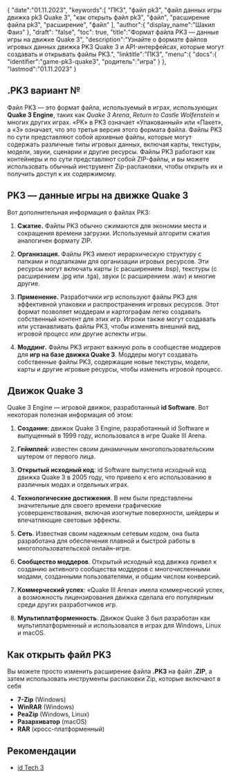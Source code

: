 {
"date":"01.11.2023",
   "keywords":[
"ПК3",
"файл pk3",
"файл данных игры движка pk3 Quake 3",
"как открыть файл pk3",
"файл",
"расширение файла pk3",
"расширение",
"файл"
],
   "author":{
"display_name":"Шакил Фаиз"
},
"draft": "false",
"toc": true,
"title":"Формат файла PK3 — данные игры на движке Quake 3",
   "description":"Узнайте о формате файлов игровых данных движка PK3 Quake 3 и API-интерфейсах, которые могут создавать и открывать файлы PK3.",
"linktitle":"ПК3",
   "menu":{
      "docs":{
         "identifier":"game-pk3-quake3",
"родитель":"игра"
}
},
"lastmod":"01.11.2023"
}

## .PK3 вариант №

Файл PK3 — это формат файла, используемый в играх, использующих **Quake 3 Engine**, таких как _Quake 3 Arena_, _Return to Castle Wolfenstein_ и многих других играх. «PK» в PK3 означает «Упакованный» или «Пакет», а «3» означает, что это третья версия этого формата файла. Файлы PK3 по сути представляют собой архивные файлы, которые могут содержать различные типы игровых данных, включая карты, текстуры, модели, звуки, сценарии и другие ресурсы. Файлы PK3 работают как контейнеры и по сути представляют собой ZIP-файлы, и вы можете использовать обычный инструмент Zip-распаковки, чтобы открыть их и получить доступ к их содержимому.

## PK3 — данные игры на движке Quake 3

Вот дополнительная информация о файлах PK3:

1. **Сжатие.** Файлы PK3 обычно сжимаются для экономии места и сокращения времени загрузки. Используемый алгоритм сжатия аналогичен формату ZIP.
    








2. **Организация.** Файлы PK3 имеют иерархическую структуру с папками и подпапками для организации игровых ресурсов. Эти ресурсы могут включать карты (с расширением .bsp), текстуры (с расширением .jpg или .tga), звуки (с расширением .wav) и многие другие.
    








3. **Применение.** Разработчики игр используют файлы PK3 для эффективной упаковки и распространения игровых ресурсов. Этот формат позволяет моддерам и картографам легко создавать собственный контент для этих игр. Игроки также могут создавать или устанавливать файлы PK3, чтобы изменять внешний вид, игровой процесс или другие аспекты игры.
    








4. **Моддинг.** Файлы PK3 играют важную роль в сообществе моддеров для **игр на базе движка Quake 3**. Моддеры могут создавать собственные файлы PK3, содержащие новые текстуры, модели, карты и другие игровые ресурсы, чтобы изменить игровой процесс.

## Движок Quake 3

Quake 3 Engine — игровой движок, разработанный **id Software**. Вот некоторая полезная информация об этом:

1. **Создание**: движок Quake 3 Engine, разработанный id Software и выпущенный в 1999 году, использовался в игре Quake III Arena.
    








2. **Геймплей**: известен своим динамичным многопользовательским шутером от первого лица.
    








3. **Открытый исходный код**: id Software выпустила исходный код движка Quake 3 в 2005 году, что привело к его использованию в различных модах и отдельных играх.
    








4. **Технологические достижения**. В нем были представлены значительные для своего времени графические усовершенствования, включая изогнутые поверхности, шейдеры и впечатляющие световые эффекты.
    








5. **Сеть**. Известная своим надежным сетевым кодом, она была разработана для обеспечения плавной и быстрой работы в многопользовательской онлайн-игре.
    








6. **Сообщество моддеров**. Открытый исходный код движка привел к созданию активного сообщества моддеров с многочисленными модами, созданными пользователями, и общим числом конверсий.
      









7. **Коммерческий успех**: «Quake III Arena» имела коммерческий успех, а возможность лицензирования движка сделала его популярным среди других разработчиков игр.
        










8. **Мультиплатформенность**. Движок Quake 3 был разработан как мультиплатформенный и использовался в играх для Windows, Linux и macOS.

## Как открыть файл PK3

Вы можете просто изменить расширение файла **.PK3** на файл **.ZIP**, а затем использовать инструменты распаковки Zip, которые включают в себя

- **7-Zip** (Windows)
- **WinRAR** (Windows)
- **PeaZip** (Windows, Linux)
- **Разархиватор** (macOS)
- **RAR** (кросс-платформенный)

## Рекомендации
* [id Tech 3](https://en.wikipedia.org/wiki/Id_Tech_3)
